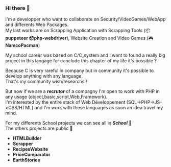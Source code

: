 ### Hi there 👋

I'm a developper who want to collaborate on Security/VideoGames/WebApp and differents Web Packages.<br>
My last works are on Scrapping Application with Scrapping Tools (📦**puppeteer 📦php-webdriver**), Website Creation and Video Games (🎮**NamcoPacman**) 

My school career was based on C/C_system and I want to found a really big project in this langage for conclude this chapter of my life it's possible ?

Because C is very rareful in company but in community it's possible to develop anything with any language.<br>
That's my community wish/researchs!!

But now if we are a **recrutor** of a compagny I'm open to work with PHP in any usage (object,basic,script,Web,Framework).<br> 
I'm interested by the entire stack of Web Développement (SQL->PHP->JS->CSS/HTML) and I'm work with these languages as soon an idea travel my mind.

For my differents School projects we can see all in **_School_** 📁<br>
The others projects are public 📁
  - **HTMLBuilder** 
  - **Scrapper**
  - **RecipesWebsite**
  - **PriceComparator**
  - **EarthStories**



<!--
**chriSmile0/chrismile0** is a ✨ _special_ ✨ repository because its `README.md` (this file) appears on your GitHub profile.

Here are some ideas to get you started:

- 🔭 I’m currently working on ...
- 🌱 I’m currently learning ...
- 👯 I’m looking to collaborate on ...
- 🤔 I’m looking for help with ...
- 💬 Ask me about ...
- 📫 How to reach me: ...
- 😄 Pronouns: ...
- ⚡ Fun fact: ...
-->
